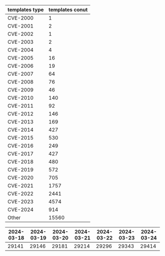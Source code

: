 | templates type | templates conut | 
| --- | --- | 
| CVE-2000 | 1 |
| CVE-2001 | 2 |
| CVE-2002 | 1 |
| CVE-2003 | 2 |
| CVE-2004 | 4 |
| CVE-2005 | 16 |
| CVE-2006 | 19 |
| CVE-2007 | 64 |
| CVE-2008 | 76 |
| CVE-2009 | 46 |
| CVE-2010 | 140 |
| CVE-2011 | 92 |
| CVE-2012 | 146 |
| CVE-2013 | 169 |
| CVE-2014 | 427 |
| CVE-2015 | 530 |
| CVE-2016 | 249 |
| CVE-2017 | 427 |
| CVE-2018 | 480 |
| CVE-2019 | 572 |
| CVE-2020 | 705 |
| CVE-2021 | 1757 |
| CVE-2022 | 2441 |
| CVE-2023 | 4574 |
| CVE-2024 | 914 |
| Other | 15560 |


|2024-03-18 | 2024-03-19 | 2024-03-20 | 2024-03-21 | 2024-03-22 | 2024-03-23 | 2024-03-24|
|--- | ------ | ------ | ------ | ------ | ------ | ---|
|29141 | 29146 | 29181 | 29214 | 29296 | 29343 | 29414|
